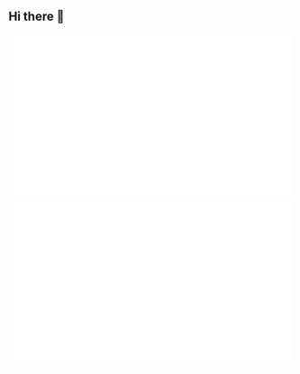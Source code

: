 ## Hi there 👋

![](https://raw.githubusercontent.com/deW1/stats/master/generated/overview.svg#gh-dark-mode-only)
![](https://raw.githubusercontent.com/deW1/stats/master/generated/languages.svg#gh-dark-mode-only)

<!--
**deW1/deW1** is a ✨ _special_ ✨ repository because its `README.md` (this file) appears on your GitHub profile.

Here are some ideas to get you started:

- 🔭 I’m currently working on ...
- 🌱 I’m currently learning ...
- 👯 I’m looking to collaborate on ...
- 🤔 I’m looking for help with ...
- 💬 Ask me about ...
- 📫 How to reach me: ...
- 😄 Pronouns: ...
- ⚡ Fun fact: ...
-->
